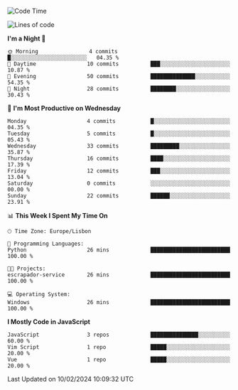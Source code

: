<!--START_SECTION:waka-->
![Code Time](http://img.shields.io/badge/Code%20Time-34%20hrs%2050%20mins-blue)

![Lines of code](https://img.shields.io/badge/From%20Hello%20World%20I%27ve%20Written-604.9%20thousand%20lines%20of%20code-blue)

**I'm a Night 🦉** 

```text
🌞 Morning                4 commits           █░░░░░░░░░░░░░░░░░░░░░░░░   04.35 % 
🌆 Daytime                10 commits          ███░░░░░░░░░░░░░░░░░░░░░░   10.87 % 
🌃 Evening                50 commits          ██████████████░░░░░░░░░░░   54.35 % 
🌙 Night                  28 commits          ████████░░░░░░░░░░░░░░░░░   30.43 % 
```
📅 **I'm Most Productive on Wednesday** 

```text
Monday                   4 commits           █░░░░░░░░░░░░░░░░░░░░░░░░   04.35 % 
Tuesday                  5 commits           █░░░░░░░░░░░░░░░░░░░░░░░░   05.43 % 
Wednesday                33 commits          █████████░░░░░░░░░░░░░░░░   35.87 % 
Thursday                 16 commits          ████░░░░░░░░░░░░░░░░░░░░░   17.39 % 
Friday                   12 commits          ███░░░░░░░░░░░░░░░░░░░░░░   13.04 % 
Saturday                 0 commits           ░░░░░░░░░░░░░░░░░░░░░░░░░   00.00 % 
Sunday                   22 commits          ██████░░░░░░░░░░░░░░░░░░░   23.91 % 
```


📊 **This Week I Spent My Time On** 

```text
🕑︎ Time Zone: Europe/Lisbon

💬 Programming Languages: 
Python                   26 mins             █████████████████████████   100.00 % 

🐱‍💻 Projects: 
escrapador-service       26 mins             █████████████████████████   100.00 % 

💻 Operating System: 
Windows                  26 mins             █████████████████████████   100.00 % 
```

**I Mostly Code in JavaScript** 

```text
JavaScript               3 repos             ███████████████░░░░░░░░░░   60.00 % 
Vim Script               1 repo              █████░░░░░░░░░░░░░░░░░░░░   20.00 % 
Vue                      1 repo              █████░░░░░░░░░░░░░░░░░░░░   20.00 % 
```




 Last Updated on 10/02/2024 10:09:32 UTC
<!--END_SECTION:waka-->
